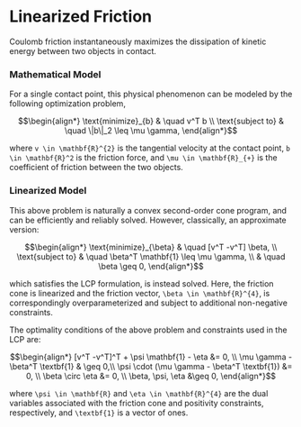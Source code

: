 # Linearized Friction

Coulomb friction instantaneously maximizes the dissipation of kinetic energy between two objects in contact.

### Mathematical Model
For a single contact point, this physical phenomenon can be modeled by the following optimization problem,

```math
\begin{align*}
\text{minimize}_{b} & \quad v^T b \\
\text{subject to}   & \quad \|b\|_2 \leq \mu \gamma,
\end{align*}
```

where ``v \in \mathbf{R}^{2}`` is the tangential velocity at the contact point, ``b \in \mathbf{R}^2`` is the friction force, and ``\mu \in \mathbf{R}_{+}`` is the coefficient of friction between the two objects.

### Linearized Model
This above problem is naturally a convex second-order cone program, and can be efficiently and reliably solved. However, classically, an approximate version:

```math
\begin{align*}
\text{minimize}_{\beta} & \quad [v^T  -v^T] \beta, \\
\text{subject to}       & \quad \beta^T \mathbf{1} \leq \mu \gamma, \\
                        & \quad \beta \geq 0,
\end{align*}
```

which satisfies the LCP formulation, is instead solved. Here, the friction cone is linearized and the friction vector, ``\beta \in \mathbf{R}^{4}``, is correspondingly overparameterized and subject to additional non-negative constraints.

The optimality conditions of the above problem and constraints used in the LCP are:

```math
\begin{align*}
[v^T  -v^T]^T + \psi \mathbf{1} - \eta &= 0, \\
\mu \gamma -\beta^T \textbf{1} & \geq 0,\\
\psi \cdot (\mu \gamma - \beta^T \textbf{1}) &= 0, \\
\beta \circ \eta &= 0, \\
\beta, \psi, \eta &\geq 0,
\end{align*}
```
where ``\psi \in \mathbf{R}`` and ``\eta \in \mathbf{R}^{4}`` are the dual variables associated with the friction cone and positivity constraints, respectively, and ``\textbf{1}`` is a vector of ones.
